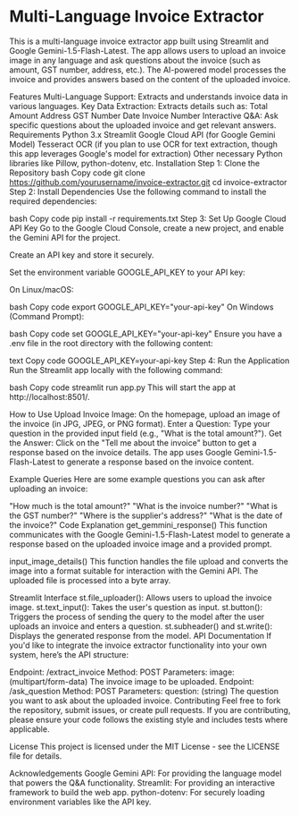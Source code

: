 # Multi-Language Invoice Extractor
This is a multi-language invoice extractor app built using Streamlit and Google Gemini-1.5-Flash-Latest. The app allows users to upload an invoice image in any language and ask questions about the invoice (such as amount, GST number, address, etc.). The AI-powered model processes the invoice and provides answers based on the content of the uploaded invoice.

Features
Multi-Language Support: Extracts and understands invoice data in various languages.
Key Data Extraction: Extracts details such as:
Total Amount
Address
GST Number
Date
Invoice Number
Interactive Q&A: Ask specific questions about the uploaded invoice and get relevant answers.
Requirements
Python 3.x
Streamlit
Google Cloud API (for Google Gemini Model)
Tesseract OCR (if you plan to use OCR for text extraction, though this app leverages Google's model for extraction)
Other necessary Python libraries like Pillow, python-dotenv, etc.
Installation
Step 1: Clone the Repository
bash
Copy code
git clone https://github.com/yourusername/invoice-extractor.git
cd invoice-extractor
Step 2: Install Dependencies
Use the following command to install the required dependencies:

bash
Copy code
pip install -r requirements.txt
Step 3: Set Up Google Cloud API Key
Go to the Google Cloud Console, create a new project, and enable the Gemini API for the project.

Create an API key and store it securely.

Set the environment variable GOOGLE_API_KEY to your API key:

On Linux/macOS:

bash
Copy code
export GOOGLE_API_KEY="your-api-key"
On Windows (Command Prompt):

bash
Copy code
set GOOGLE_API_KEY="your-api-key"
Ensure you have a .env file in the root directory with the following content:

text
Copy code
GOOGLE_API_KEY=your-api-key
Step 4: Run the Application
Run the Streamlit app locally with the following command:

bash
Copy code
streamlit run app.py
This will start the app at http://localhost:8501/.

How to Use
Upload Invoice Image: On the homepage, upload an image of the invoice (in JPG, JPEG, or PNG format).
Enter a Question: Type your question in the provided input field (e.g., "What is the total amount?").
Get the Answer: Click on the "Tell me about the invoice" button to get a response based on the invoice details.
The app uses Google Gemini-1.5-Flash-Latest to generate a response based on the invoice content.

Example Queries
Here are some example questions you can ask after uploading an invoice:

"How much is the total amount?"
"What is the invoice number?"
"What is the GST number?"
"Where is the supplier's address?"
"What is the date of the invoice?"
Code Explanation
get_gemmini_response()
This function communicates with the Google Gemini-1.5-Flash-Latest model to generate a response based on the uploaded invoice image and a provided prompt.

input_image_details()
This function handles the file upload and converts the image into a format suitable for interaction with the Gemini API. The uploaded file is processed into a byte array.

Streamlit Interface
st.file_uploader(): Allows users to upload the invoice image.
st.text_input(): Takes the user's question as input.
st.button(): Triggers the process of sending the query to the model after the user uploads an invoice and enters a question.
st.subheader() and st.write(): Displays the generated response from the model.
API Documentation
If you'd like to integrate the invoice extractor functionality into your own system, here’s the API structure:

Endpoint: /extract_invoice
Method: POST
Parameters:
image: (multipart/form-data) The invoice image to be uploaded.
Endpoint: /ask_question
Method: POST
Parameters:
question: (string) The question you want to ask about the uploaded invoice.
Contributing
Feel free to fork the repository, submit issues, or create pull requests. If you are contributing, please ensure your code follows the existing style and includes tests where applicable.

License
This project is licensed under the MIT License - see the LICENSE file for details.

Acknowledgements
Google Gemini API: For providing the language model that powers the Q&A functionality.
Streamlit: For providing an interactive framework to build the web app.
python-dotenv: For securely loading environment variables like the API key.

